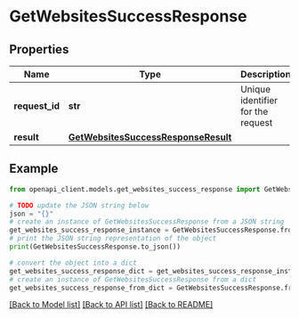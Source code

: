 # GetWebsitesSuccessResponse


## Properties

Name | Type | Description | Notes
------------ | ------------- | ------------- | -------------
**request_id** | **str** | Unique identifier for the request | 
**result** | [**GetWebsitesSuccessResponseResult**](GetWebsitesSuccessResponseResult.md) |  | 

## Example

```python
from openapi_client.models.get_websites_success_response import GetWebsitesSuccessResponse

# TODO update the JSON string below
json = "{}"
# create an instance of GetWebsitesSuccessResponse from a JSON string
get_websites_success_response_instance = GetWebsitesSuccessResponse.from_json(json)
# print the JSON string representation of the object
print(GetWebsitesSuccessResponse.to_json())

# convert the object into a dict
get_websites_success_response_dict = get_websites_success_response_instance.to_dict()
# create an instance of GetWebsitesSuccessResponse from a dict
get_websites_success_response_from_dict = GetWebsitesSuccessResponse.from_dict(get_websites_success_response_dict)
```
[[Back to Model list]](../README.md#documentation-for-models) [[Back to API list]](../README.md#documentation-for-api-endpoints) [[Back to README]](../README.md)


